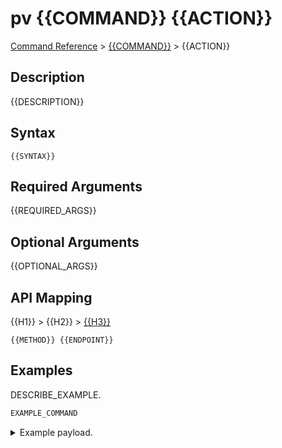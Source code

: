 # pv {{COMMAND}} {{ACTION}}
[Command Reference](../../../README.md#command-reference) > [{{COMMAND}}](./main.md) > {{ACTION}}

## Description
{{DESCRIPTION}}

## Syntax
```
{{SYNTAX}}
```

## Required Arguments
{{REQUIRED_ARGS}}

## Optional Arguments
{{OPTIONAL_ARGS}}

## API Mapping
{{H1}} > {{H2}} > [{{H3}}]({{DOC_LINK}})
```
{{METHOD}} {{ENDPOINT}}
```

## Examples
DESCRIBE_EXAMPLE.
```powershell
EXAMPLE_COMMAND
```
<details><summary>Example payload.</summary>
<p>

```json
PASTE_JSON_HERE
```
</p>
</details>